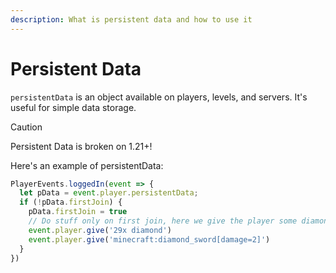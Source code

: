 ```yaml
---
description: What is persistent data and how to use it
---
```


# Persistent Data

`persistentData` is an object available on players, levels, and servers.
It's useful for simple data storage.

> [!caution]
> Persistent Data is broken on 1.21+!

Here's an example of persistentData:

```js
PlayerEvents.loggedIn(event => {
  let pData = event.player.persistentData;
  if (!pData.firstJoin) {
    pData.firstJoin = true
    // Do stuff only on first join, here we give the player some diamonds and a sword
    event.player.give('29x diamond')
    event.player.give('minecraft:diamond_sword[damage=2]')
  }
})
```